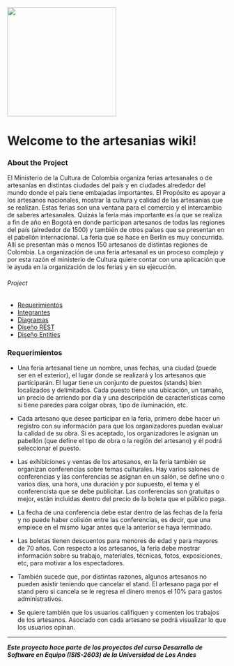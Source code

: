 <img src="https://github.com/Uniandes-isis2603/artesanias_02/blob/master/Documentacion/Artesanias.png" height="250"/>

# Welcome to the artesanias wiki!

### About the Project
El Ministerio de la Cultura de Colombia organiza ferias artesanales o de artesanías en distintas ciudades del país y en ciudades alrededor del mundo donde el país tiene embajadas importantes. El Propósito es apoyar a los artesanos nacionales, mostrar la cultura y calidad de las artesanías que se realizan. Estas ferias son una ventana para el comercio y el intercambio de saberes artesanales. Quizás la feria más importante es la que se realiza a fin de año en Bogotá en donde participan artesanos de todas las regiones del país (alrededor de 1500) y también de otros países que se presentan en el pabellón internacional. La feria que se hace en Berlín es muy concurrida. Allí se presentan más o menos 150 artesanos de distintas regiones de Colombia. La organización de una feria artesanal es un proceso complejo y por esta razón el ministerio de Cultura quiere contar con una aplicación que le ayuda en la organización de los ferias y en su ejecución.

###### Project 
* [Requerimientos](#requerimientos)
* [Integrantes](https://github.com/Uniandes-isis2603/artesanias_02/wiki/Integrantes)
* [Diagramas](https://github.com/Uniandes-isis2603/artesanias_02/wiki/Diagramas)
* [Diseño REST](https://github.com/Uniandes-isis2603/artesanias_02/wiki/API%20REST)
* [Diseño Entities](https://github.com/Uniandes-isis2603/artesanias_02/wiki/Entities)

### Requerimientos
* Una feria artesanal tiene un nombre, unas fechas, una ciudad (puede ser en el exterior), el lugar donde se realizará y los artesanos que participarán. El lugar tiene un conjunto de puestos (stands) bien localizados y delimitados. Cada puesto tiene una ubicación, un tamaño, un precio de arriendo por día y una descripción de características como si tiene paredes para colgar obras, tipo de iluminación, etc.

* Cada artesano que desee participar en la feria, primero debe hacer un registro con su información para que los organizadores puedan evaluar la calidad de su obra. Si es aceptado, los organizadores le asignan un pabellón (que define el tipo de obra o la región del artesano) y él podrá seleccionar el puesto.

* Las exhibiciones y ventas de los artesanos, en la feria también se organizan conferencias sobre temas culturales. Hay varios salones de conferencias y las conferencias se asignan en un salón, se define uno o varios días, una hora, una duración y por supuesto, el tema y el conferencista que se debe publicitar. Las conferencias son gratuitas o mejor, están incluidas dentro del precio de la boleta que el público paga.

* La fecha de una conferencia debe estar dentro de las fechas de la feria y no puede haber colisión entre las conferencias, es decir, que una empiece en el mismo lugar antes que la anterior se haya terminado.

* Las boletas tienen descuentos para menores de edad y para mayores de 70 años.
Con respecto a los artesanos, la feria debe mostrar información sobre su trabajo, materiales, técnicas, fotos, exposiciones, etc, para motivar a los espectadores.

* También sucede que, por distintas razones, algunos artesanos no pueden asistir teniendo que cancelar el stand. El artesano paga por el stand pero si cancela se le regresa el dinero menos el 10% para gastos administrativos.

* Se quiere también que los usuarios califiquen y comenten los trabajos de los artesanos. Asociado con cada artesano se podrá visualizar lo que los usuarios opinan.
___
*__Este proyecto hace parte de los proyectos del curso Desarrollo de Software en Equipo (ISIS-2603) de la Universidad de Los Andes__*

